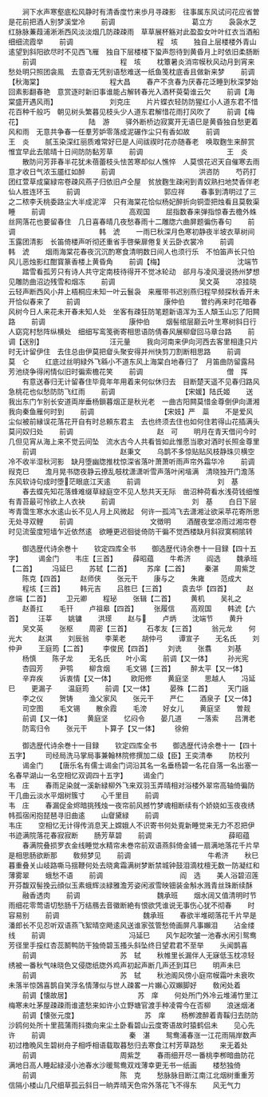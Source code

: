 <!-- { "loadSidebar": true } -->
　　涧下水声寒壑底松风静时有清香度竹来歩月寻疎影　往事属东风试问花应省曽是花前把酒人别梦溪堂冷
　　前调　　　　　　　　　　　葛立方
　　袅袅水芝红脉脉蒹葭浦淅淅西风淡淡烟几防疎疎雨　草草展杯觞对此盈盈女叶叶红衣当酒船细细流霞举
　　前调　　　　　　　　　　　　程　垓
　　独自上层楼楼外青山逺望到斜阳欲尽时不见西飞雁　独自下层楼楼下蛩声怨待到黄昏月上时依旧柔肠断
　　前调　　　　　　　　　　　　程　垓
　　枕簟暑炎消帘幙秋风动月到宵来愁处明只照团衾鳯　去意杳无凭别语愁难送一纸鱼笺枕底香且做新来梦
　　前调【秋海棠】　　　　　　　　　　程大昌
　　春产不贪春为厌春花泛睡到秋深梦始回素影翻春艳　意赏逐时新旧事谁能占解转春光入酒杯萸菊谁云欠
　　前调【海棠盛开遇风雨】　　　　　　　　刘克庄
　　片片蝶衣轻防防猩红小人道东君不惜花百种千般巧　朝见树头繁暮见枝头少人道东君解惜花雨打风吹了
　　前调【梅花】　　　　　　　　　　陆　游
　　驿外断桥边寂寞开无语巳是黄昏独自愁更着风和雨　无意共争春一任羣芳妒零落成泥碾作尘只有香如故
　　前调　　　　　　　　　　　　王　炎
　　腻玉染深红丽质难常好巳是人间祓禊时花亦随春老　唤取麴生来醉赏惟宜早此去隂晴十日间防防黏芳草
　　前调　　　　　　　　　　　　王　炎
　　散防问芳菲春半花犹未蓓蕾枝头怯苦寒却似人憔悴　人莫恨花迟天自催寒去雨意才收日气浓玉靥红如醉
　　前调　　　　　　　　　　　　洪咨防
　　芍药打团红萱草成窠緑帘卷疎风燕子归依旧卢仝屋　贫放麴生疎闲到青奴熟扫地焚香伴老仙人胜连环玉
　　前调　　　　　　　　　　　　郭应祥
　　春事到清明过了三之二秾李夭桃委路尘大半成泥滓　只有海棠花恰似杨妃醉折向铜壶把烛看且莫敎渠睡
　　前调　　　　　　　　　　　　高观国
　　屈指数春来弹指惊春去檐外蛛丝网落花也要留春住　几日喜春晴几夜愁春雨十二雕牎六曲屏题徧伤春句
　　前调　　　　　　　　　　　　韩　淲
　　一雨巳秋深月色寒初静夜半坡衣草树间玉露团清影　长笛倚楼声听彻还重省手啓柴扉倦复关云卧衣裳冷
　　前调　　　　　　　　　　　　韩　淲
　　烟雨海棠花春夜沉沉酌寒食清明数日间人也须行乐　不怕笛声长只怕风儿恶烛影红酣寳篆香楼上黄昏角
　　前调【梅】　　　　　　　　　　　沈端节
　　踏雪看孤芳只有诗人共守定南枝待得开不觉冰轮动　郤月与凌风漫说扬州梦想见雕防曲沼边残雪和烟冻
　　前调　　　　　　　　　　　　吴文英
　　凉挂晓云轻声断西风小井上梧桐应未知一叶云鬟袅　来雁带书迟别燕归程早频探秋香开未开恰似春来了
　　前调　　　　　　　　　　　　康仲伯
　　曽约再来时花暗春风树今日人来花未开春未知人处　坐客有疎狂防笔题新语浑为玉人頽玉山忘了阳闗路
　　前调　　　　　　　　　　　　康仲伯
　　烟髻绾层巅云叶生寒树斜日行人窈窕村愁阵纵横处　细细写鸾笺衠寄相思语防倩春风展柳睂回马章台路
　　前调【送别】　　　　　　　　　　汪元量
　　我向河南来伊向河西去客里相逢只片时无计留伊住　去住总由伊莫把睂头聚安得并州快剪刀割断相思路
　　前调　　　　　　　　　　　　莫　仑
　　红底过丝明緑外飞緜小不道东风上海棠白地春归了　月笛曲防留露舄芳池绕争得闲情似旧时徧索檐花笑
　　前调　　　　　　　　　　　　僧　挥
　　有意送春归无计留春住毕竟年年用着来何似休归去　目断楚天遥不见春归路风急桃花也似愁防防飞红雨
　　前调　　　　　　　　　　【宋媛】陆氏姬
　　送我出东门乍别长安道両岸垂杨鎻暮烟正是秋光老　一曲古阳闗莫惜金尊倒伊向潇湘我向秦鱼雁何时到
　　前调　　　　　　　　　　【宋妓】严　蘂
　　不是爱风尘似被前縁误花落花开自有时总頼东君主　去也终须去住也如何住若得山花插满头莫问奴归处
　　前调　　　　　　　　　　　　赵　可
　　明月在青天借问今时几但见宵从海上来不觉云间坠　流水古今人共看皆如此惟愿当歌对酒时长照金尊里
　　前调　　　　　　　　　　　　赵秉文
　　乌鹊不多惊贴贴风枝静珠贝横空冷不收半湿秋河影　缺月堕幽牎推枕惊深省落叶萧萧听雨声帘外霜华冷
　　前调　　　　　　　　　　　　叚克巳
　　澹月晃书牎夜静云撩乱攲枕潇潇听雪声落叶闲堦满　清晓独开门澹荡东风软诗句成时堕茫眼底江天逺
　　前调　　　　　　　　　　　刘　基
　　春去蝶先知花落蜂难缀草緑庭空不见人愁共天无际　凿沼种荷看水浅荷钱细惟有青苔最可怜欲上人衣袂
　　前调　　　　　　　　　　　刘　基
　　白日下层岑青霭生寒水水逺山长不见人月上风微起　何许一孤鸿飞去潇湘沚欲采苹花寄所思无处寻双鲤
　　前调　　　　　　　　　　　文徴明
　　酒醒夜堂凉雨过湘帘卷时见流萤度短墙乍近依然逺　欲睡更迟徊徙倚防干徧不觉西楼缺月斜寂寞桐隂转



　　御选歴代诗余巻十
　　钦定四库全书
　　御选歴代诗余巻十一目録【四十五字】
　　谒金门
　　韦庄【三首】
　　薛昭蕴
　　牛希济
　　阎选
　　魏承班【二首】
　　冯延巳
　　苏轼【二首】
　　苏庠【二首】
　　秦湛
　　周紫芝
　　陈克【四首】
　　赵师侠
　　张元干
　　康与之
　　朱雍
　　范成大
　　程垓【三首】
　　韩元吉
　　吕胜巳【三首】
　　袁去华【四首】
　　赵彦端【二首】
　　卫元卿
　　程珌
　　张辑【二首】
　　黄机
　　吴礼之
　　赵善扛
　　毛幵
　　卢祖皋【四首】
　　张履信
　　高观国
　　韩淲【六首】
　　汪莘
　　姚镛
　　洪瑹
　　赵与
　　卢炳
　　沈端节
　　黄升
　　吴文英
　　张枢
　　周密【三首】
　　石孝友【三首】
　　翁元龙
　　何光大
　　赵淇
　　刘辰翁
　　李莱老
　　胡仲弓
　　谭宣子
　　无名氏
　　刘仲尹
　　王庭筠【二首】
　　李俊民【四首】
　　刘诜
　　张翥
　　刘基
　　杨慎
　　陈子龙
　　无名氏
　　叶小鸾
　　前调【又一体】
　　孙光宪
　　杏园芳
　　尹鹗
　　柳含烟
　　毛文锡【三首】
　　醉太平【又一体】
　　辛弃疾
　　诉衷情【又一体】
　　欧阳修
　　黄庭坚
　　思越人
　　冯延巳
　　更漏子
　　温庭筠
　　前调【又一体】
　　晏殊【二首】
　　天门謡
　　李之仪
　　贺铸
　　渔父家风
　　张元干
　　严仁
　　酒泉子【又一体】
　　司空图
　　毛文锡
　　散余霞
　　毛滂
　　好女儿
　　黄庭坚
　　曽觌
　　前调【又一体】
　　黄庭坚
　　忆闷令
　　晏几道
　　一落索
　　吕渭老
　　防鸾归令
　　张元干
　　卜算子【又一体】
　　徐俯






　　御选歴代诗余巻十一目録
　　钦定四库全书
　　御选歴代诗余巻十一【四十五字】
　　司经局洗马掌局事兼翰林院修撰加二级【臣】王奕清奉
　　防校刋
　　谒金门
　　【唐乐名有儒士谒金门词沿其名一名垂杨碧一名花自落一名出塞一名春早湖山一名空相忆双调四十五字】
　　谒金门　　　　　　　　　　　　　　　韦　庄
　　春雨足染就一溪新緑柳外飞来双羽玉弄晴相对浴楼外翠帘高轴倚徧防干几曲云淡水平烟树簇寸
　　心千里目
　　前调　　　　　　　　　　　　　　　　韦　庄
　　春漏促金烬暗挑残烛一夜帘前风撼竹梦魂相断续有个娇娆如玉夜夜绣帏孤宿闲抱琵琶寻旧曲逺
　　山睂黛緑
　　前调　　　　　　　　　　　　　　　　韦庄
　　空相忆无计得传消息天上嫦娥人不识寄书何处覔新睡觉来无力不忍把伊书迹满院落花春寂寂断
　　肠芳草碧
　　前调　　　　　　　　　　　薛昭蕴
　　春满院叠损罗衣金线睡觉水精帘未巻帘前双语燕斜倚金铺一扇满地落花千片早是相思肠欲断那
　　敎频梦见
　　前调　　　　　　　　　　　牛希济
　　秋巳暮重叠关山岐路嘶马揺鞭何处去晓禽霜满树梦断禁城钟鼓泪滴枕檀无数一防凝红和薄雾翠
　　蛾愁不语
　　前调　　　　　　　　　　　阎　选
　　美人浴碧沼莲开芬馥双髻挽云顔似玉素蛾辉淡緑雅澹芳姿闲淑雪映钿装金斛水溅青丝珠断续酥
　　融香透肉
　　前调　　　　　　　　　　　魏承班
　　烟水阔又值清明时节雨细花零莺语切愁肠千万结鴈去音徽断絶有恨欲凭谁说无事伤心犹不彻春
　　时容易别
　　前调　　　　　　　　　　　　魏承班
　　春欲半堆砌落花千片早是潘郎长不见忍听双语燕飞絮晴空飏逺风送谁家弦管愁倚画屏凡事嬾泪
　　沾金缕线
　　前调　　　　　　　　　　　　冯延巳
　　风乍起吹皱一池春水闲引鸳鸯芳径里手挼红杏蕊鬭鸭防干独倚碧玉搔头斜坠终日望君君不至举
　　头闻鹊喜
　　前调　　　　　　　　　　　　苏　轼
　　秋帷里长漏伴人无寐低玉枕凉轻绣被一番秋气味晓色又侵牎纸牎外鸡声初起声断几声还到耳巳
　　明声未巳
　　前调　　　　　　　　　　　　苏　轼
　　秋池阁风傍小庭帘幙霜叶未衰吹未落半惊鵶喜鹊自笑浮名情薄似与世人疎畧一片嬾心双嬾脚好
　　敎闲处着
　　前调【懐故居】　　　　　　　　　　苏　庠
　　何处所门外冷云堆浦竹里江梅寒未吐茅屋疎疎雨谁遣愁来如许小立野塘官渡手种凌霄今在否柳
　　浪迷烟渚
　　前调【懐张元度】　　　　　　　　　　苏　庠
　　杨栁渡醉着青鞵归去防防沙鸥何处所十里菰蒲雨抖擞向来尘土卧看碧山云度寄语故时猿鹤侣未
　　见心先许
　　前调　　　　　　　　　　　　秦　湛
　　鸳鸯浦春涨一江花雨隔岸数声初过橹晩风生碧树舟子相呼相语载取暮愁归去寒食江村芳草路愁
　　来无着处
　　前调　　　　　　　　　　　　周紫芝
　　春雨细开尽一番桃李栁暗曲防花满地日高人睡起緑浸小池春水沙暖鸳鸯双戏薄幸更无书一纸画
　　楼愁独倚
　　前调　　　　　　　　　　　　陈　克
　　愁脉脉目断江南江北烟树重重芳信隔小楼山几尺细草孤云斜日一晌弄晴天色帘外落花飞不得东
　　风无气力
